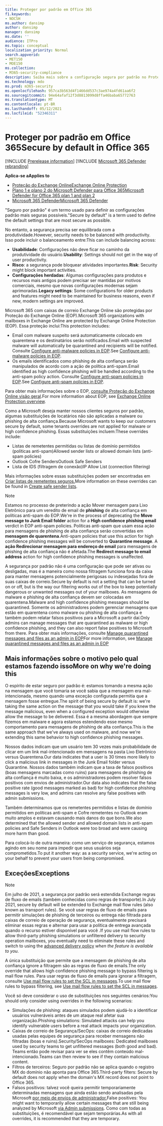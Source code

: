 ```yaml
---
title: Proteger por padrão em Office 365
f1.keywords:
- NOCSH
ms.author: dansimp
author: dansimp
manager: dansimp
ms.date: ''
audience: ITPro
ms.topic: conceptual
localization_priority: Normal
search.appverid:
- MET150
- MOE150
ms.collection:
- M365-security-compliance
description: Saiba mais sobre a configuração segura por padrão no Proteção do Exchange Online (EOP)
ms.technology: mdo
ms.prod: m365-security
ms.openlocfilehash: 957ca3b563d4f1466dd537c3ae974a4fd61aa6f2
ms.sourcegitcommit: 94e64afaf12f3d8813099d8ffa46baba65772763
ms.translationtype: MT
ms.contentlocale: pt-BR
ms.lasthandoff: 05/12/2021
ms.locfileid: "52346311"
---
```

# <a name="secure-by-default-in-office-365"></a><span data-ttu-id="0a774-103">Proteger por padrão em Office 365</span><span class="sxs-lookup"><span data-stu-id="0a774-103">Secure by default in Office 365</span></span>

[!INCLUDE [Prerelease information](../includes/prerelease.md)]
[!INCLUDE [Microsoft 365 Defender rebranding](../includes/microsoft-defender-for-office.md)]

<span data-ttu-id="0a774-104">**Aplica-se a**</span><span class="sxs-lookup"><span data-stu-id="0a774-104">**Applies to**</span></span>
- [<span data-ttu-id="0a774-105">Proteção do Exchange Online</span><span class="sxs-lookup"><span data-stu-id="0a774-105">Exchange Online Protection</span></span>](exchange-online-protection-overview.md)
- [<span data-ttu-id="0a774-106">Plano 1 e plano 2 do Microsoft Defender para Office 365</span><span class="sxs-lookup"><span data-stu-id="0a774-106">Microsoft Defender for Office 365 plan 1 and plan 2</span></span>](defender-for-office-365.md)
- [<span data-ttu-id="0a774-107">Microsoft 365 Defender</span><span class="sxs-lookup"><span data-stu-id="0a774-107">Microsoft 365 Defender</span></span>](../defender/microsoft-365-defender.md)

<span data-ttu-id="0a774-108">"Seguro por padrão" é um termo usado para definir as configurações padrão mais seguras possíveis.</span><span class="sxs-lookup"><span data-stu-id="0a774-108">"Secure by default" is a term used to define the default settings that are most secure as possible.</span></span>

<span data-ttu-id="0a774-109">No entanto, a segurança precisa ser equilibrada com a produtividade.</span><span class="sxs-lookup"><span data-stu-id="0a774-109">However, security needs to be balanced with productivity.</span></span> <span data-ttu-id="0a774-110">Isso pode incluir o balanceamento entre:</span><span class="sxs-lookup"><span data-stu-id="0a774-110">This can include balancing across:</span></span>

- <span data-ttu-id="0a774-111">**Usabilidade**: Configurações não deve ficar no caminho da produtividade do usuário.</span><span class="sxs-lookup"><span data-stu-id="0a774-111">**Usability**: Settings should not get in the way of user productivity.</span></span>
- <span data-ttu-id="0a774-112">**Risco**: a segurança pode bloquear atividades importantes.</span><span class="sxs-lookup"><span data-stu-id="0a774-112">**Risk**: Security might block important activities.</span></span>
- <span data-ttu-id="0a774-113">**Configurações herdadas**: Algumas configurações para produtos e recursos mais antigos podem precisar ser mantidas por motivos comerciais, mesmo que novas configurações modernas sejam aprimoradas.</span><span class="sxs-lookup"><span data-stu-id="0a774-113">**Legacy settings**: Some configurations for older products and features might need to be maintained for business reasons, even if new, modern settings are improved.</span></span>

<span data-ttu-id="0a774-114">Microsoft 365 com caixas de correio Exchange Online são protegidas por Proteção do Exchange Online (EOP).</span><span class="sxs-lookup"><span data-stu-id="0a774-114">Microsoft 365 organizations with mailboxes in Exchange Online are protected by Exchange Online Protection (EOP).</span></span> <span data-ttu-id="0a774-115">Essa proteção inclui:</span><span class="sxs-lookup"><span data-stu-id="0a774-115">This protection includes:</span></span>

- <span data-ttu-id="0a774-116">Email com malware suspeito será automaticamente colocado em quarentena e os destinatários serão notificados.</span><span class="sxs-lookup"><span data-stu-id="0a774-116">Email with suspected malware will automatically be quarantined and recipients will be notified.</span></span> <span data-ttu-id="0a774-117">Consulte [Configure anti-malware policies in EOP](configure-anti-malware-policies.md).</span><span class="sxs-lookup"><span data-stu-id="0a774-117">See [Configure anti-malware policies in EOP](configure-anti-malware-policies.md).</span></span>
- <span data-ttu-id="0a774-118">Os emails identificados como phishing de alta confiança serão manipulados de acordo com a ação de política anti-spam.</span><span class="sxs-lookup"><span data-stu-id="0a774-118">Email identified as high confidence phishing will be handled according to the anti-spam policy action.</span></span> <span data-ttu-id="0a774-119">Consulte [Configure anti-spam policies in EOP](configure-your-spam-filter-policies.md).</span><span class="sxs-lookup"><span data-stu-id="0a774-119">See [Configure anti-spam policies in EOP](configure-your-spam-filter-policies.md).</span></span>

<span data-ttu-id="0a774-120">Para obter mais informações sobre o EOP, [consulte Proteção do Exchange Online visão geral](exchange-online-protection-overview.md).</span><span class="sxs-lookup"><span data-stu-id="0a774-120">For more information about EOP, see [Exchange Online Protection overview](exchange-online-protection-overview.md).</span></span>

<span data-ttu-id="0a774-121">Como a Microsoft deseja manter nossos clientes seguros por padrão, algumas substituições de locatários não são aplicadas a malware ou phishing de alta confiança.</span><span class="sxs-lookup"><span data-stu-id="0a774-121">Because Microsoft wants to keep our customers secure by default, some tenants overrides are not applied for malware or high confidence phishing.</span></span> <span data-ttu-id="0a774-122">Essas substituições incluem:</span><span class="sxs-lookup"><span data-stu-id="0a774-122">These overrides include:</span></span>

- <span data-ttu-id="0a774-123">Listas de remetentes permitidas ou listas de domínio permitidos (políticas anti-spam)</span><span class="sxs-lookup"><span data-stu-id="0a774-123">Allowed sender lists or allowed domain lists (anti-spam policies)</span></span>
- <span data-ttu-id="0a774-124">Outlook Cofre Senders</span><span class="sxs-lookup"><span data-stu-id="0a774-124">Outlook Safe Senders</span></span>
- <span data-ttu-id="0a774-125">Lista de IDS (filtragem de conexão)</span><span class="sxs-lookup"><span data-stu-id="0a774-125">IP Allow List (connection filtering)</span></span>

<span data-ttu-id="0a774-126">Mais informações sobre essas substituições podem ser encontradas em [Criar listas de remetentes seguros.](create-safe-sender-lists-in-office-365.md)</span><span class="sxs-lookup"><span data-stu-id="0a774-126">More information on these overrides can be found in [Create safe sender lists](create-safe-sender-lists-in-office-365.md).</span></span>

> [!NOTE]
> <span data-ttu-id="0a774-127">Estamos no processo de preterindo  a ação Mover mensagem para Lixo Eletrônico para um veredito de email de **phishing** de alta confiança em políticas anti-spam do EOP.</span><span class="sxs-lookup"><span data-stu-id="0a774-127">We're in the process of deprecating the **Move message to Junk Email folder** action for a **High confidence phishing email** verdict in EOP anti-spam policies.</span></span> <span data-ttu-id="0a774-128">Políticas anti-spam que usam essa ação para mensagens de phishing de alta confiança serão convertidas em **mensagem de quarentena**.</span><span class="sxs-lookup"><span data-stu-id="0a774-128">Anti-spam policies that use this action for high confidence phishing messages will be converted to **Quarantine message**.</span></span> <span data-ttu-id="0a774-129">A **ação Redirecionar mensagem para endereço de email** para mensagens de phishing de alta confiança não é afetada.</span><span class="sxs-lookup"><span data-stu-id="0a774-129">The **Redirect message to email address** action for high confidence phishing messages is unaffected.</span></span>

<span data-ttu-id="0a774-130">A segurança por padrão não é uma configuração que pode ser ativas ou desligadas, mas é a maneira como nossa filtragem funciona fora da caixa para manter mensagens potencialmente perigosas ou indesejadas fora de suas caixas de correio.</span><span class="sxs-lookup"><span data-stu-id="0a774-130">Secure by default is not a setting that can be turned on or off, but is the way our filtering works out of the box to keep potentially dangerous or unwanted messages out of your mailboxes.</span></span> <span data-ttu-id="0a774-131">As mensagens de malware e phishing de alta confiança devem ser colocadas em quarentena.</span><span class="sxs-lookup"><span data-stu-id="0a774-131">Malware and high confidence phishing messages should be quarantined.</span></span> <span data-ttu-id="0a774-132">Somente os administradores podem gerenciar mensagens que estão em quarentena como malware ou phishing de alta confiança e também podem relatar falsos positivos para a Microsoft a partir daí.</span><span class="sxs-lookup"><span data-stu-id="0a774-132">Only admins can manage messages that are quarantined as malware or high confidence phishing, and they can also report false positives to Microsoft from there.</span></span> <span data-ttu-id="0a774-133">Para obter mais informações, consulte [Manage quarantined messages and files as an admin in EOP](manage-quarantined-messages-and-files.md)</span><span class="sxs-lookup"><span data-stu-id="0a774-133">For more information, see [Manage quarantined messages and files as an admin in EOP](manage-quarantined-messages-and-files.md)</span></span>

## <a name="more-on-why-were-doing-this"></a><span data-ttu-id="0a774-134">Mais informações sobre o motivo pelo qual estamos fazendo isso</span><span class="sxs-lookup"><span data-stu-id="0a774-134">More on why we're doing this</span></span>

<span data-ttu-id="0a774-135">O espírito de estar seguro por padrão é: estamos tomando a mesma ação na mensagem que você tomaria se você sabia que a mensagem era mal-intencionada, mesmo quando uma exceção configurada permitia que a mensagem fosse entregue.</span><span class="sxs-lookup"><span data-stu-id="0a774-135">The spirit of being secure by default is: we're taking the same action on the message that you would take if you knew the message malicious, even when a configured exception would otherwise allow the message to be delivered.</span></span> <span data-ttu-id="0a774-136">Essa é a mesma abordagem que sempre fizemos em malware e agora estamos estendendo esse mesmo comportamento para mensagens de phishing de alta confiança.</span><span class="sxs-lookup"><span data-stu-id="0a774-136">This is the same approach that we've always used on malware, and now we're extending this same behavior to high confidence phishing messages.</span></span>

<span data-ttu-id="0a774-137">Nossos dados indicam que um usuário tem 30 vezes mais probabilidade de clicar em um link mal-intencionado em mensagens na pasta Lixo Eletrônico versus Quarentena.</span><span class="sxs-lookup"><span data-stu-id="0a774-137">Our data indicates that a user is 30 times more likely to click a malicious link in messages in the Junk Email folder versus Quarantine.</span></span> <span data-ttu-id="0a774-138">Nossos dados também indicam que a taxa de falsos positivos (boas mensagens marcadas como ruins) para mensagens de phishing de alta confiança é muito baixa, e os administradores podem resolver falsos positivos com envios de administrador.</span><span class="sxs-lookup"><span data-stu-id="0a774-138">Our data also indicates that the false positive rate (good messages marked as bad) for high confidence phishing messages is very low, and admins can resolve any false positives with admin submissions.</span></span>

<span data-ttu-id="0a774-139">Também determinamos que os remetentes permitidos e listas de domínio permitidos em políticas anti-spam e Cofre remetentes no Outlook eram muito amplos e estavam causando mais danos do que bons.</span><span class="sxs-lookup"><span data-stu-id="0a774-139">We also determined that the allowed sender and allowed domain lists in anti-spam policies and Safe Senders in Outlook were too broad and were causing more harm than good.</span></span>

<span data-ttu-id="0a774-140">Para colocá-lo de outra maneira: como um serviço de segurança, estamos agindo em seu nome para impedir que seus usuários seja comprometidos.</span><span class="sxs-lookup"><span data-stu-id="0a774-140">To put it another way: as a security service, we're acting on your behalf to prevent your users from being compromised.</span></span>

## <a name="exceptions"></a><span data-ttu-id="0a774-141">Exceções</span><span class="sxs-lookup"><span data-stu-id="0a774-141">Exceptions</span></span>

> [!NOTE]
> <span data-ttu-id="0a774-142">Em julho de 2021, a segurança por padrão será estendida Exchange regras de fluxo de emails (também conhecidas como regras de transporte).</span><span class="sxs-lookup"><span data-stu-id="0a774-142">In July 2021, secure by default will be extended to Exchange mail flow rules (also known as transport rules).</span></span> <span data-ttu-id="0a774-143">Se você usar regras de fluxo de emails para permitir simulações de phishing de terceiros ou entrega não [](configure-advanced-delivery.md) filtrada para caixas de correio de operação de segurança, eventualmente precisará eliminar essas regras e alternar para usar a política de entrega avançada quando o recurso estiver disponível para você _._</span><span class="sxs-lookup"><span data-stu-id="0a774-143">If you use mail flow rules to allow third-party phishing simulations or unfiltered delivery to security operation mailboxes, you eventually need to eliminate these rules and switch to using the [advanced delivery policy](configure-advanced-delivery.md) _when the feature is available to you_.</span></span>

<span data-ttu-id="0a774-144">A única substituição que permite que a mensagem de phishing de alta confiança ignore a filtragem são as regras de fluxo de emails.</span><span class="sxs-lookup"><span data-stu-id="0a774-144">The only override that allows high confidence phishing message to bypass filtering is mail flow rules.</span></span> <span data-ttu-id="0a774-145">Para usar regras de fluxo de emails para ignorar a filtragem, consulte [Use mail flow rules to set the SCL in messages](use-mail-flow-rules-to-set-the-spam-confidence-level-scl-in-messages.md).</span><span class="sxs-lookup"><span data-stu-id="0a774-145">To use mail flow rules to bypass filtering, see [Use mail flow rules to set the SCL in messages](use-mail-flow-rules-to-set-the-spam-confidence-level-scl-in-messages.md).</span></span>

<span data-ttu-id="0a774-146">Você só deve considerar o uso de substituições nos seguintes cenários:</span><span class="sxs-lookup"><span data-stu-id="0a774-146">You should only consider using overrides in the following scenarios:</span></span>

- <span data-ttu-id="0a774-147">Simulações de phishing: ataques simulados podem ajudá-lo a identificar usuários vulneráveis antes de um ataque real afetar sua organização.</span><span class="sxs-lookup"><span data-stu-id="0a774-147">Phishing simulations: Simulated attacks can help you identify vulnerable users before a real attack impacts your organization.</span></span>
- <span data-ttu-id="0a774-148">Caixas de correio de Segurança/SecOps: caixas de correio dedicadas usadas pelas equipes de segurança para receber mensagens não filtradas (boas e ruins).</span><span class="sxs-lookup"><span data-stu-id="0a774-148">Security/SecOps mailboxes: Dedicated mailboxes used by security teams to get unfiltered messages (both good and bad).</span></span> <span data-ttu-id="0a774-149">Teams então pode revisar para ver se eles contêm conteúdo mal-intencionado.</span><span class="sxs-lookup"><span data-stu-id="0a774-149">Teams can then review to see if they contain malicious content.</span></span>
- <span data-ttu-id="0a774-150">Filtros de terceiros: Seguro por padrão não se aplica quando o registro MX do domínio não aponta para Office 365.</span><span class="sxs-lookup"><span data-stu-id="0a774-150">Third-party filters: Secure by default does not apply when the domain's MX record does not point to Office 365.</span></span>
- <span data-ttu-id="0a774-151">Falsos positivos: talvez você queira permitir temporariamente determinadas mensagens que ainda estão sendo analisadas pela Microsoft [por meio de envios de administrador.](admin-submission.md)</span><span class="sxs-lookup"><span data-stu-id="0a774-151">False positives: You might want to temporarily allow certain messages that are still being analyzed by Microsoft [via Admin submissions](admin-submission.md).</span></span> <span data-ttu-id="0a774-152">Como com todas as substituições, é recomendável que sejam temporárias.</span><span class="sxs-lookup"><span data-stu-id="0a774-152">As with all overrides, it is recommended that they are temporary.</span></span>

